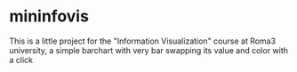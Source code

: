 # mininfovis

This is a little project for the "Information Visualization" course at Roma3 university, a simple barchart
with very bar swapping its value and color with a click
